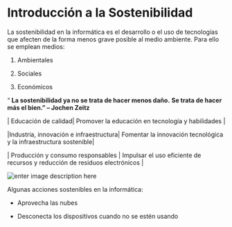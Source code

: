 ﻿


# Introducción a la Sostenibilidad

  

La sostenibilidad en la informática es el desarrollo o el uso de tecnologías que afecten de la forma menos grave posible al medio ambiente. Para ello se emplean medios:

  

1. Ambientales

2. Sociales

3. Económicos

  

“ **La sostenibilidad ya no se trata de hacer menos daño.** **Se trata de hacer más el bien.” – Jochen Zeitz**

  

| Educación de calidad| Promover la educación en tecnología y habilidades |

|Industria, innovación e infraestructura| Fomentar la innovación tecnológica y la infraestructura sostenible|

| Producción y consumo responsables | Impulsar el uso eficiente de recursos y reducción de residuos electrónicos |

  

![enter image description here](https://www.misfinanzasparaminegocio.com/wp-content/uploads/2024/04/Objetivos-de-Desarrollo-Sostenible-ODS-Que-son-y-por-que-son-importantes-para-su-negocio-1-scaled.jpg)

  

Algunas acciones sostenibles en la informática:

- Aprovecha las nubes

- Desconecta los dispositivos cuando no se estén usando
